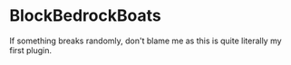 # BlockBedrockBoats

If something breaks randomly, don't blame me as this is quite literally my first plugin.
